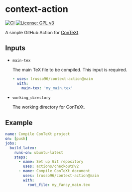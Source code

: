 # context-action

[![CI](https://github.com/lrusso96/context-action/workflows/CI/badge.svg)](https://github.com/lrusso96/context-action/actions?query=workflow%3ACI)
[![License: GPL v3](https://img.shields.io/badge/License-GPL%20v3-blue.svg)](https://www.gnu.org/licenses/gpl-3.0)

A simple GitHub Action for [ConTeXt](https://wiki.contextgarden.net).

## Inputs

* `main-tex`

    The main TeX file to be compiled. This input is required.

    ```yaml
    - uses: lrusso96/context-action@main
      with:
        main-tex: 'my_main.tex'
    ```

* `working_directory`

    The working directory for ConTeXt.

## Example

```yaml
name: Compile ConTeXt project
on: [push]
jobs:
  build_latex:
    runs-on: ubuntu-latest
    steps:
      - name: Set up Git repository
        uses: actions/checkout@v2
      - name: Compile ConTeXt document
        uses: lrusso96/context-action@main
        with:
          root_file: my_fancy_main.tex
```
